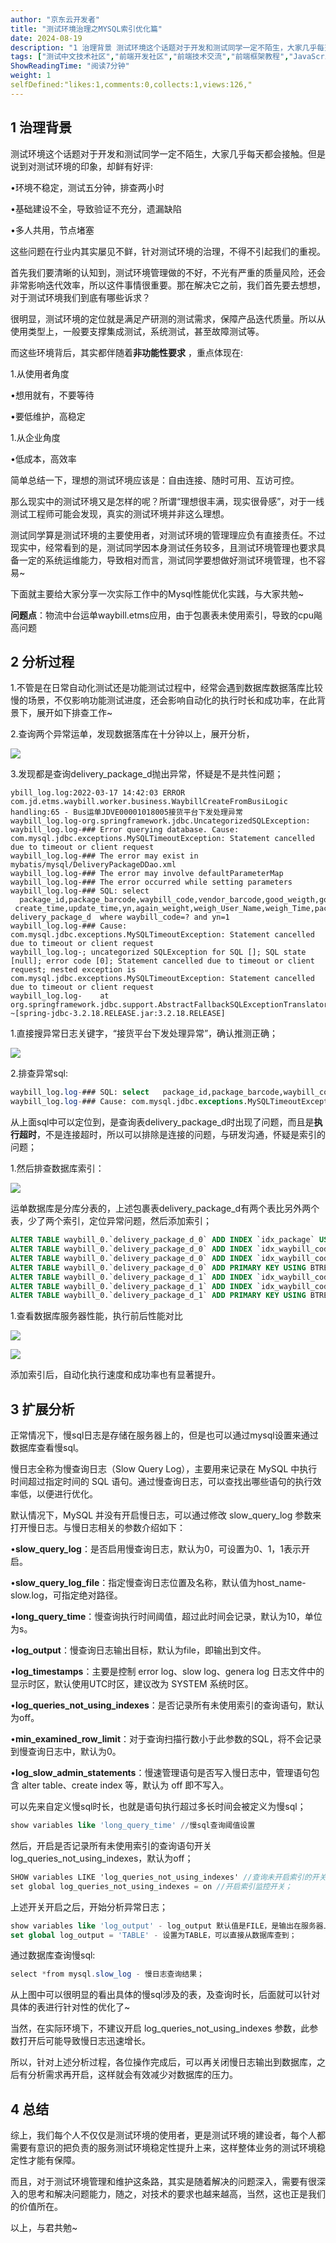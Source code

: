 ```yaml
---
author: "京东云开发者"
title: "测试环境治理之MYSQL索引优化篇"
date: 2024-08-19
description: "1 治理背景 测试环境这个话题对于开发和测试同学一定不陌生，大家几乎每天都会接触。但是说到对测试环境的印象，却鲜有好评 •环境不稳定，测试五分钟，排查两小时 •基础建设不全，导致验证不充分，遗漏缺陷"
tags: ["测试中文技术社区","前端开发社区","前端技术交流","前端框架教程","JavaScript 学习资源","CSS 技巧与最佳实践","HTML5 最新动态","前端工程师职业发展","开源前端项目","前端技术趋势"]
ShowReadingTime: "阅读7分钟"
weight: 1
selfDefined:"likes:1,comments:0,collects:1,views:126,"
---
```

1 治理背景
------

测试环境这个话题对于开发和测试同学一定不陌生，大家几乎每天都会接触。但是说到对测试环境的印象，却鲜有好评:

•环境不稳定，测试五分钟，排查两小时

•基础建设不全，导致验证不充分，遗漏缺陷

•多人共用，节点堵塞

这些问题在行业内其实屡见不鲜，针对测试环境的治理，不得不引起我们的重视。

首先我们要清晰的认知到，测试环境管理做的不好，不光有严重的质量风险，还会非常影响迭代效率，所以这件事情很重要。那在解决它之前，我们首先要去想想，对于测试环境我们到底有哪些诉求？

很明显，测试环境的定位就是满足产研测的测试需求，保障产品迭代质量。所以从使用类型上，一般要支撑集成测试，系统测试，甚至故障测试等。

而这些环境背后，其实都伴随着**非功能性要求** ，重点体现在:

1.从使用者角度

•想用就有，不要等待

•要低维护，高稳定

1.从企业角度

•低成本，高效率

简单总结一下，理想的测试环境应该是：自由连接、随时可用、互访可控。

那么现实中的测试环境又是怎样的呢？所谓“理想很丰满，现实很骨感”，对于一线测试工程师可能会发现，真实的测试环境并非这么理想。

测试同学算是测试环境的主要使用者，对测试环境的管理理应负有直接责任。不过现实中，经常看到的是，测试同学因本身测试任务较多，且测试环境管理也要求具备一定的系统运维能力，导致相对而言，测试同学要想做好测试环境管理，也不容易~

下面就主要给大家分享一次实际工作中的Mysql性能优化实践，与大家共勉~

**问题点**：物流中台运单waybill.etms应用，由于包裹表未使用索引，导致的cpu飚高问题

2 分析过程
------

1.不管是在日常自动化测试还是功能测试过程中，经常会遇到数据库数据落库比较慢的场景，不仅影响功能测试进度，还会影响自动化的执行时长和成功率，在此背景下，展开如下排查工作~

2.查询两个异常运单，发现数据落库在十分钟以上，展开分析，

![](https://t11.baidu.com/it/u=1683902884,1968350863&fm=58)

3.发现都是查询delivery\_package\_d抛出异常，怀疑是不是共性问题；

```vbscript
ybill_log.log:2022-03-17 14:42:03 ERROR com.jd.etms.waybill.worker.business.WaybillCreateFromBusiLogic handling:65 - Bus运单JDVE00001018005接货平台下发处理异常
waybill_log.log-org.springframework.jdbc.UncategorizedSQLException:
waybill_log.log-### Error querying database. Cause: com.mysql.jdbc.exceptions.MySQLTimeoutException: Statement cancelled due to timeout or client request
waybill_log.log-### The error may exist in mybatis/mysql/DeliveryPackageDDao.xml
waybill_log.log-### The error may involve defaultParameterMap
waybill_log.log-### The error occurred while setting parameters
waybill_log.log-### SQL: select   package_id,package_barcode,waybill_code,vendor_barcode,good_weigth,good_volume,remark,  create_time,update_time,yn,again_weight,weigh_User_Name,weigh_Time,pack_time,again_weight_volume,package_state,data_version,flag,expected_delivered_time,packwk_no,store_id,cky2   from delivery_package_d  where waybill_code=? and yn=1
waybill_log.log-### Cause: com.mysql.jdbc.exceptions.MySQLTimeoutException: Statement cancelled due to timeout or client request
waybill_log.log-; uncategorized SQLException for SQL []; SQL state [null]; error code [0]; Statement cancelled due to timeout or client request; nested exception is com.mysql.jdbc.exceptions.MySQLTimeoutException: Statement cancelled due to timeout or client request
waybill_log.log-    at org.springframework.jdbc.support.AbstractFallbackSQLExceptionTranslator.translate(AbstractFallbackSQLExceptionTranslator.java:83) ~[spring-jdbc-3.2.18.RELEASE.jar:3.2.18.RELEASE]
```

1.直接搜异常日志关键字，“接货平台下发处理异常”，确认推测正确；

![](https://t11.baidu.com/it/u=1683902884,1968350863&fm=58)

2.排查异常sql:

```sql
waybill_log.log-### SQL: select   package_id,package_barcode,waybill_code,vendor_barcode,good_weigth,good_volume,remark,  create_time,update_time,yn,again_weight,weigh_User_Name,weigh_Time,pack_time,again_weight_volume,package_state,data_version,flag,expected_delivered_time,packwk_no,store_id,cky2   from delivery_package_d  where waybill_code=? and yn=1
waybill_log.log-### Cause: com.mysql.jdbc.exceptions.MySQLTimeoutException: Statement cancelled due to timeout or client request
```

从上面sql中可以定位到，是查询表delivery\_package\_d时出现了问题，而且是**执行超时**，不是连接超时，所以可以排除是连接的问题，与研发沟通，怀疑是索引的问题；

1.然后排查数据库索引：

![](https://t11.baidu.com/it/u=1683902884,1968350863&fm=58)

运单数据库是分库分表的，上述包裹表delivery\_package\_d有两个表比另外两个表，少了两个索引，定位异常问题，然后添加索引；

```sql
ALTER TABLE waybill_0.`delivery_package_d_0` ADD INDEX `idx_package` USING BTREE(`PACKAGE_BARCODE`);
ALTER TABLE waybill_0.`delivery_package_d_0` ADD INDEX `idx_waybill_code` USING BTREE(`WAYBILL_CODE`);
ALTER TABLE waybill_0.`delivery_package_d_0` ADD INDEX `idx_waybill_code_package` USING BTREE(`WAYBILL_CODE`, `PACKAGE_BARCODE`);
ALTER TABLE waybill_0.`delivery_package_d_0` ADD PRIMARY KEY USING BTREE(`PACKAGE_ID`, `CREATE_TIME`);
ALTER TABLE waybill_0.`delivery_package_d_1` ADD INDEX `idx_waybill_code` USING BTREE(`WAYBILL_CODE`);
ALTER TABLE waybill_0.`delivery_package_d_1` ADD INDEX `idx_waybill_code_package` USING BTREE(`WAYBILL_CODE`, `PACKAGE_BARCODE`);
ALTER TABLE waybill_0.`delivery_package_d_1` ADD PRIMARY KEY USING BTREE(`PACKAGE_ID`, `CREATE_TIME`);
```

1.查看数据库服务器性能，执行前后性能对比

![](https://t11.baidu.com/it/u=1683902884,1968350863&fm=58)

![](https://t11.baidu.com/it/u=1683902884,1968350863&fm=58)

添加索引后，自动化执行速度和成功率也有显著提升。

3 扩展分析
------

正常情况下，慢sql日志是存储在服务器上的，但是也可以通过mysql设置来通过数据库查看慢sql。

慢日志全称为慢查询日志（Slow Query Log），主要用来记录在 MySQL 中执行时间超过指定时间的 SQL 语句。通过慢查询日志，可以查找出哪些语句的执行效率低，以便进行优化。

默认情况下，MySQL 并没有开启慢日志，可以通过修改 slow\_query\_log 参数来打开慢日志。与慢日志相关的参数介绍如下：

•**slow\_query\_log**：是否启用慢查询日志，默认为0，可设置为0、1，1表示开启。

•**slow\_query\_log\_file**：指定慢查询日志位置及名称，默认值为host\_name-slow.log，可指定绝对路径。

•**long\_query\_time**：慢查询执行时间阈值，超过此时间会记录，默认为10，单位为s。

•**log\_output**：慢查询日志输出目标，默认为file，即输出到文件。

•**log\_timestamps**：主要是控制 error log、slow log、genera log 日志文件中的显示时区，默认使用UTC时区，建议改为 SYSTEM 系统时区。

•**log\_queries\_not\_using\_indexes**：是否记录所有未使用索引的查询语句，默认为off。

•**min\_examined\_row\_limit**：对于查询扫描行数小于此参数的SQL，将不会记录到慢查询日志中，默认为0。

•**log\_slow\_admin\_statements**：慢速管理语句是否写入慢日志中，管理语句包含 alter table、create index 等，默认为 off 即不写入。

可以先来自定义慢sql时长，也就是语句执行超过多长时间会被定义为慢sql；

```sql
show variables like 'long_query_time' //慢sql查询阈值设置
```

然后，开启是否记录所有未使用索引的查询语句开关log\_queries\_not\_using\_indexes，默认为off；

```csharp
SHOW variables LIKE 'log_queries_not_using_indexes' //查询未开启索引的开关；
set global log_queries_not_using_indexes = on //开启索引监控开关；
```

上述开关开启之后，开始分析异常日志；

```sql
show variables like 'log_output' - log_output 默认值是FILE，是输出在服务器上的；
set global log_output = 'TABLE' - 设置为TABLE，可以直接从数据库查到；
```

通过数据库查询慢sql:

```csharp
select *from mysql.slow_log - 慢日志查询结果；
```

从上图中可以很明显的看出具体的慢sql涉及的表，及查询时长，后面就可以针对具体的表进行针对性的优化了~

当然，在实际环境下，不建议开启 log\_queries\_not\_using\_indexes 参数，此参数打开后可能导致慢日志迅速增长。

所以，针对上述分析过程，各位操作完成后，可以再关闭慢日志输出到数据库，之后有分析需求再开启，这样就会有效减少对数据库的压力。

4 总结
----

综上，我们每个人不仅仅是测试环境的使用者，更是测试环境的建设者，每个人都需要有意识的把负责的服务测试环境稳定性提升上来，这样整体业务的测试环境稳定性才能有保障。

而且，对于测试环境管理和维护这条路，其实是随着解决的问题深入，需要有很深入的思考和解决问题能力，随之，对技术的要求也越来越高，当然，这也正是我们的价值所在。

以上，与君共勉~